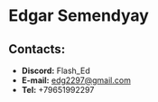 # Edgar Semendyay
## Contacts:
* __Discord:__ Flash_Ed
* __E-mail:__ edg2297@gmail.com
* __Tel:__ +79651992297
